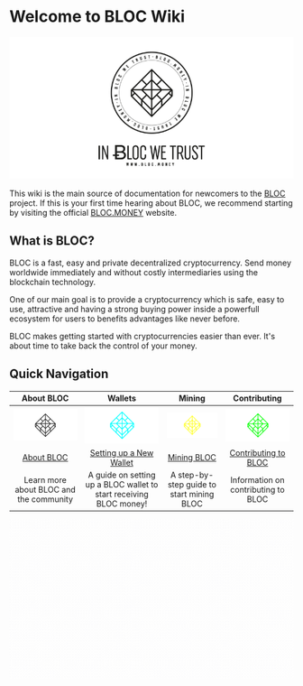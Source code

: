 # **Welcome to BLOC Wiki**

![BLOC Logo](images/bloc-logo-intro.png)

This wiki is the main source of documentation for newcomers to the [BLOC](https://bloc.money) project. If this is your first time hearing about BLOC, we recommend starting by visiting the official [BLOC.MONEY](https://bloc.money) website.

## **What is BLOC?**

BLOC is a fast, easy and private decentralized cryptocurrency. Send money worldwide immediately and without costly intermediaries using the blockchain technology.

One of our main goal is to provide a cryptocurrency which is safe, easy to use, attractive and having a strong buying power inside a powerfull ecosystem for users to benefits advantages like never before.

BLOC makes getting started with cryptocurrencies easier than ever. It's about time to take back the control of your money.

## **Quick Navigation**

| **About BLOC** | **Wallets** | **Mining** | **Contributing** |
|:----------------------:|:-------------:|:------------:|:------------------:|
| ![Logo](images/index-bloc.png) | ![Wallets](images/index-wallet.png) | ![Mining](images/index-mining.png) | ![Dev](images/index-community.png) |
| [About BLOC](about/index.md) | [Setting up a New Wallet](Getting-Started#new-wallet) | [Mining BLOC](Getting-Started#mining) | [Contributing to BLOC](about/Contributing) |
| Learn more about BLOC and the community | A guide on setting up a BLOC wallet to start receiving BLOC money! | A step-by-step guide to start mining BLOC | Information on contributing to BLOC

![BLOC GIF LOGO](images/BLOC-in-out_blue.gif)